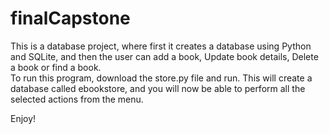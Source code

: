 # finalCapstone

This is a database project, where first it creates a database using Python and SQLite, and then the user can add a book, Update book details, Delete a book or find a book.  
To run this program, download the store.py file and run. This will create a database called ebookstore, and you will now be able to perform all the selected actions from the menu.

Enjoy!

